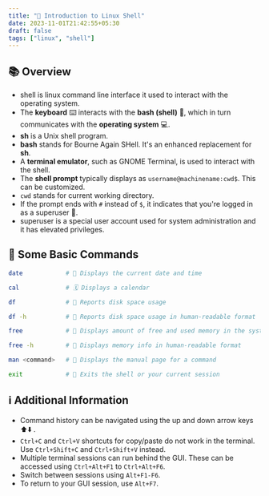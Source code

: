```yaml
---
title: "🐧 Introduction to Linux Shell"
date: 2023-11-01T21:42:55+05:30
draft: false
tags: ["linux", "shell"]
---
```




## 📚 Overview

- shell is linux command line interface it used to interact with the operating system.
- The **keyboard** ⌨️ interacts with the **bash (shell)** 🐚, which in turn communicates with the **operating system** 💻.
- **sh** is a Unix shell program.
- **bash** stands for Bourne Again SHell. It's an enhanced replacement for **sh**.
- A **terminal emulator**, such as GNOME Terminal, is used to interact with the shell.
- The **shell prompt** typically displays as `username@machinename:cwd$`. This can be customized.
- `cwd` stands for current working directory. 
- If the prompt ends with `#` instead of `$`, it indicates that you're logged in as a superuser 👑.
- superuser is a special user account used for system administration and it has elevated privileges.

## 📝 Some Basic Commands

```sh
date            # 📅 Displays the current date and time
```
```sh
cal             # 🗓️ Displays a calendar
```
```sh
df              # 💽 Reports disk space usage
```
```sh
df -h           # 💽 Reports disk space usage in human-readable format
```
```sh
free            # 💾 Displays amount of free and used memory in the system
```
```sh
free -h         # 💾 Displays memory info in human-readable format
```
```sh
man <command>   # 📖 Displays the manual page for a command 
```
```sh
exit            # 🚪 Exits the shell or your current session
```
## ℹ️ Additional Information

- Command history can be navigated using the up and down arrow keys  ⬆️⬇️ .
- `Ctrl+C` and `Ctrl+V` shortcuts for copy/paste do not work in the terminal. Use `Ctrl+Shift+C` and `Ctrl+Shift+V` instead.
- Multiple terminal sessions can run behind the GUI. These can be accessed using `Ctrl+Alt+F1` to `Ctrl+Alt+F6`.
- Switch between sessions using `Alt+F1-F6`.
- To return to your GUI session, use `Alt+F7`.